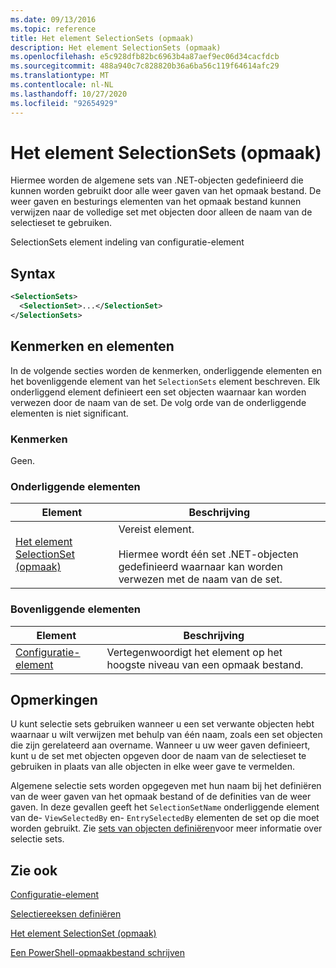 ```yaml
---
ms.date: 09/13/2016
ms.topic: reference
title: Het element SelectionSets (opmaak)
description: Het element SelectionSets (opmaak)
ms.openlocfilehash: e5c928dfb82bc6963b4a87aef9ec06d34cacfdcb
ms.sourcegitcommit: 488a940c7c828820b36a6ba56c119f64614afc29
ms.translationtype: MT
ms.contentlocale: nl-NL
ms.lasthandoff: 10/27/2020
ms.locfileid: "92654929"
---
```

# <a name="selectionsets-element-format"></a>Het element SelectionSets (opmaak)

Hiermee worden de algemene sets van .NET-objecten gedefinieerd die kunnen worden gebruikt door alle weer gaven van het opmaak bestand. De weer gaven en besturings elementen van het opmaak bestand kunnen verwijzen naar de volledige set met objecten door alleen de naam van de selectieset te gebruiken.

SelectionSets element indeling van configuratie-element

## <a name="syntax"></a>Syntax

```xml
<SelectionSets>
  <SelectionSet>...</SelectionSet>
</SelectionSets>
```

## <a name="attributes-and-elements"></a>Kenmerken en elementen

In de volgende secties worden de kenmerken, onderliggende elementen en het bovenliggende element van het `SelectionSets` element beschreven. Elk onderliggend element definieert een set objecten waarnaar kan worden verwezen door de naam van de set. De volg orde van de onderliggende elementen is niet significant.

### <a name="attributes"></a>Kenmerken

Geen.

### <a name="child-elements"></a>Onderliggende elementen

|Element|Beschrijving|
|-------------|-----------------|
|[Het element SelectionSet (opmaak)](./selectionset-element-format.md)|Vereist element.<br /><br /> Hiermee wordt één set .NET-objecten gedefinieerd waarnaar kan worden verwezen met de naam van de set.|

### <a name="parent-elements"></a>Bovenliggende elementen

|Element|Beschrijving|
|-------------|-----------------|
|[Configuratie-element](./configuration-element-format.md)|Vertegenwoordigt het element op het hoogste niveau van een opmaak bestand.|

## <a name="remarks"></a>Opmerkingen

U kunt selectie sets gebruiken wanneer u een set verwante objecten hebt waarnaar u wilt verwijzen met behulp van één naam, zoals een set objecten die zijn gerelateerd aan overname. Wanneer u uw weer gaven definieert, kunt u de set met objecten opgeven door de naam van de selectieset te gebruiken in plaats van alle objecten in elke weer gave te vermelden.

Algemene selectie sets worden opgegeven met hun naam bij het definiëren van de weer gaven van het opmaak bestand of de definities van de weer gaven. In deze gevallen geeft het `SelectionSetName` onderliggende element van de- `ViewSelectedBy` en- `EntrySelectedBy` elementen de set op die moet worden gebruikt. Zie [sets van objecten definiëren](./defining-selection-sets.md)voor meer informatie over selectie sets.

## <a name="see-also"></a>Zie ook

[Configuratie-element](./configuration-element-format.md)

[Selectiereeksen definiëren](./defining-selection-sets.md)

[Het element SelectionSet (opmaak)](./selectionset-element-format.md)

[Een PowerShell-opmaakbestand schrijven](./writing-a-powershell-formatting-file.md)
